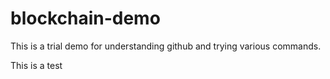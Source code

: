 # blockchain-demo
This is a trial demo for understanding github and trying various commands.

This is a test 